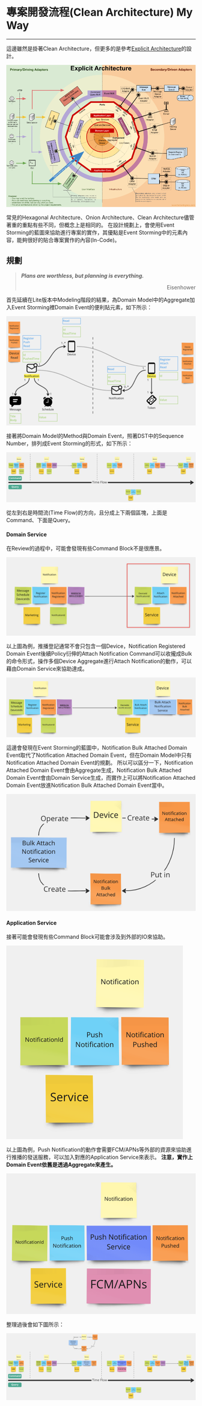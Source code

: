 # 專案開發流程(Clean Architecture) My Way
---
這邊雖然是掛著Clean Architecture，但更多的是參考[Explicit Architecture](https://herbertograca.com/2017/11/16/explicit-architecture-01-ddd-hexagonal-onion-clean-cqrs-how-i-put-it-all-together/)的設計。

![explicit architecture](./images/explicit_architecture.png)

常見的Hexagonal Architecture、Onion Architecture、Clean Architecture儘管著重的重點有些不同，但概念上是相同的。
在設計規劃上，會使用Event Storming的藍圖來協助進行專案的實作，其優點是Event Storming中的元素內容，能夠很好的貼合專案實作的內容(In-Code)。
## 規劃
> ***Plans are worthless, but planning is everything.***
> <p align="right">Eisenhower</p>

首先延續在Lite版本中Modeling階段的結果，為Domain Model中的Aggregate加入Event Storming裡Domain Event的便利貼元素，如下所示：

![domain model](./images/domain_model.png)

接著將Domain Model的Method與Domain Event，照著DST中的Sequence Number，排列成Event Storming的形式，如下所示：

![es](./images/es.png)

從左到右是時間流(Time Flow)的方向，且分成上下兩個區塊，上面是Command、下面是Query。
#### Domain Service
在Review的過程中，可能會發現有些Command Block不是很應景。

![command_block](./images/command_block.png)

以上圖為例，推播登記通常不會只包含一個Device，Notification Registered Domain Event後續Policy衍伸的Attach Notification Command可以收攏成Bulk的命令形式，操作多個Device Aggregate進行Attach Notification的動作，可以藉由Domain Service來協助達成。

![command_block2](./images/command_block2.png)

這邊會發現在Event Storming的藍圖中，Notification Bulk Attached Domain Event取代了Notification Attached Domain Event，但在Domain Model中只有Notification Attached Domain Event的規劃。
所以可以區分一下，Notification Attached Domain Event會由Aggregate生成，Notification Bulk Attached Domain Event會由Domain Service生成，而實作上可以將Notification Attached Domain Event放進Notification Bulk Attached Domain Event當中。

![domain service](./images/domain_service.png)
#### Application Service

接著可能會發現有些Command Block可能會涉及到外部的IO來協助。

![command_block3](./images/command_block3.png)

以上圖為例，Push Notification的動作會需要FCM/APNs等外部的資源來協助進行推播的發送服務，可以加入對應的Application Service來表示。
**注意，實作上Domain Event依舊是透過Aggregate來產生。**

![command_block4](./images/command_block4.png)

整理過後會如下圖所示：

![es2](./images/es2.png)